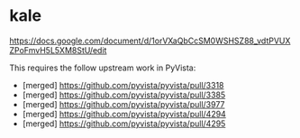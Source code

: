 # kale

https://docs.google.com/document/d/1orVXaQbCcSM0WSHSZ88_vdtPVUXZPoFmvH5L5XM8StU/edit

This requires the follow upstream work in PyVista:

- [merged] https://github.com/pyvista/pyvista/pull/3318
- [merged] https://github.com/pyvista/pyvista/pull/3385
- [merged] https://github.com/pyvista/pyvista/pull/3977
- [merged] https://github.com/pyvista/pyvista/pull/4294
- [merged] https://github.com/pyvista/pyvista/pull/4295

